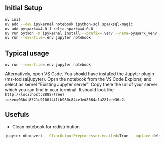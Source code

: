 ## Initial Setup

```bash
uv init
uv add --dev ipykernel notebook ipython-sql sparksql-magic
uv add pyspark==4.0.1 delta-spark==4.0.0
uv run python -m ipykernel install --prefix=.venv --name=pyspark_venv --display-name "pyspark-delta (.venv)"
uv run --env-file=.env jupyter notebook
```

## Typical usage

```bash
uv run --env-file=.env jupyter notebook
```

Alternatively, open VS Code. You should have installed the Jupyter plugin (ms-toolsai.jupyter). Open the notebook from the VS Code Explorer, and select as kernel "Existing Jupyter server". Copy there the url of your server which you can find in your terminal. It should look like `http://localhost:8888/tree?token=03bd18521c9100f4b1fb980c84ce1ed8664a1a281dee36c2`.

## Usefuls

* Clean notebook for redistribution

```bash
jupyter nbconvert --ClearOutputPreprocessor.enabled=True --inplace delta-example.ipynb
```
